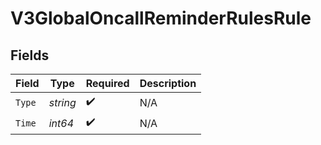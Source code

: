 # V3GlobalOncallReminderRulesRule


## Fields

| Field              | Type               | Required           | Description        |
| ------------------ | ------------------ | ------------------ | ------------------ |
| `Type`             | *string*           | :heavy_check_mark: | N/A                |
| `Time`             | *int64*            | :heavy_check_mark: | N/A                |